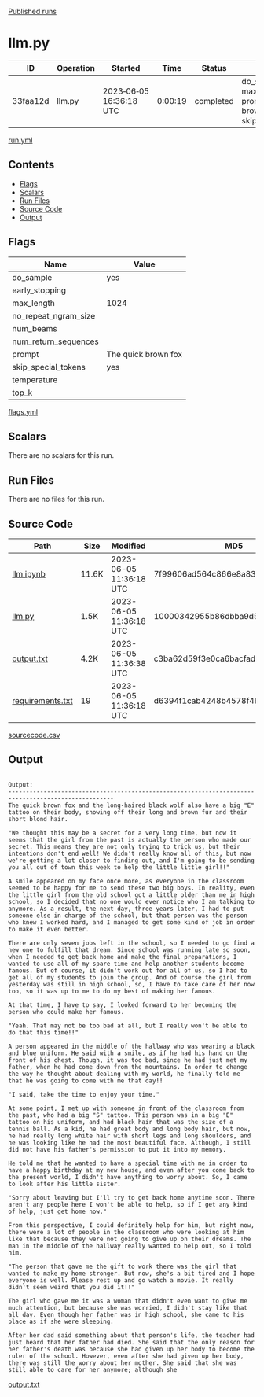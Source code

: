 [Published runs](../README.md)

# llm.py

| ID                   | Operation           | Started                  | Time                | Status           | Label                |
| --                   | ---------           | ---------                | ----                | ------           | -----                |
| 33faa12d | llm.py | 2023&#8209;06&#8209;05 16:36:18 UTC | 0:00:19 | completed | do_sample=yes max_length=1024 prompt='The quick brown fox' skip_special_tokens=yes |

[run.yml](run.yml)

## Contents

- [Flags](#flags)
- [Scalars](#scalars)
- [Run Files](#run-files)
- [Source Code](#source-code)
- [Output](#output)

## Flags

| Name | Value |
| ---- | ----- |
| do_sample | yes |
| early_stopping |  |
| max_length | 1024 |
| no_repeat_ngram_size |  |
| num_beams |  |
| num_return_sequences |  |
| prompt | The quick brown fox |
| skip_special_tokens | yes |
| temperature |  |
| top_k |  |

[flags.yml](flags.yml)
## Scalars

There are no scalars for this run.
## Run Files

There are no files for this run.
## Source Code

| Path | Size | Modified | MD5 |
| ---- | ---- | -------- | --- |
| [llm.ipynb](sourcecode/llm.ipynb) | 11.6K | 2023-06-05 11:36:18 UTC | 7f99606ad564c866e8a83d0e137df793 |
| [llm.py](sourcecode/llm.py) | 1.5K | 2023-06-05 11:36:18 UTC | 10000342955b86dbba9d570447c40197 |
| [output.txt](sourcecode/output.txt) | 4.2K | 2023-06-05 11:36:38 UTC | c3ba62d59f3e0ca6bacfad56787a44d6 |
| [requirements.txt](sourcecode/requirements.txt) | 19 | 2023-06-05 11:36:18 UTC | d6394f1cab4248b4578f4b03a5b68877 |

[sourcecode.csv](sourcecode.csv)
## Output

```

Output:
----------------------------------------------------------------------------------------------------
The quick brown fox and the long-haired black wolf also have a big "E" tattoo on their body, showing off their long and brown fur and their short blond hair.

"We thought this may be a secret for a very long time, but now it seems that the girl from the past is actually the person who made our secret. This means they are not only trying to trick us, but their intentions don't end well! We didn't really know all of this, but now we're getting a lot closer to finding out, and I'm going to be sending you all out of town this week to help the little little girl!!"

A smile appeared on my face once more, as everyone in the classroom seemed to be happy for me to send these two big boys. In reality, even the little girl from the old school got a little older than me in high school, so I decided that no one would ever notice who I am talking to anymore. As a result, the next day, three years later, I had to put someone else in charge of the school, but that person was the person who knew I worked hard, and I managed to get some kind of job in order to make it even better.

There are only seven jobs left in the school, so I needed to go find a new one to fulfill that dream. Since school was running late so soon, when I needed to get back home and make the final preparations, I wanted to use all of my spare time and help another students become famous. But of course, it didn't work out for all of us, so I had to get all of my students to join the group. And of course the girl from yesterday was still in high school, so, I have to take care of her now too, so it was up to me to do my best of making her famous.

At that time, I have to say, I looked forward to her becoming the person who could make her famous.

"Yeah. That may not be too bad at all, but I really won't be able to do that this time!!"

A person appeared in the middle of the hallway who was wearing a black and blue uniform. He said with a smile, as if he had his hand on the front of his chest. Though, it was too bad, since he had just met my father, when he had come down from the mountains. In order to change the way he thought about dealing with my world, he finally told me that he was going to come with me that day!!

"I said, take the time to enjoy your time."

At some point, I met up with someone in front of the classroom from the past, who had a big "S" tattoo. This person was in a big "E" tattoo on his uniform, and had black hair that was the size of a tennis ball. As a kid, he had great body and long body hair, but now, he had really long white hair with short legs and long shoulders, and he was looking like he had the most beautiful face. Although, I still did not have his father's permission to put it into my memory.

He told me that he wanted to have a special time with me in order to have a happy birthday at my new house, and even after you come back to the present world, I didn't have anything to worry about. So, I came to look after his little sister.

"Sorry about leaving but I'll try to get back home anytime soon. There aren't any people here I won't be able to help, so if I get any kind of help, just get home now."

From this perspective, I could definitely help for him, but right now, there were a lot of people in the classroom who were looking at him like that because they were not going to give up on their dreams. The man in the middle of the hallway really wanted to help out, so I told him.

"The person that gave me the gift to work there was the girl that wanted to make my home stronger. But now, she's a bit tired and I hope everyone is well. Please rest up and go watch a movie. It really didn't seem weird that you did it!!"

The girl who gave me it was a woman that didn't even want to give me much attention, but because she was worried, I didn't stay like that all day. Even though her father was in high school, she came to his place as if she were sleeping.

After her dad said something about that person's life, the teacher had just heard that her father had died. She said that the only reason for her father's death was because she had given up her body to become the ruler of the school. However, even after she had given up her body, there was still the worry about her mother. She said that she was still able to care for her anymore; although she
```

[output.txt](output.txt)

